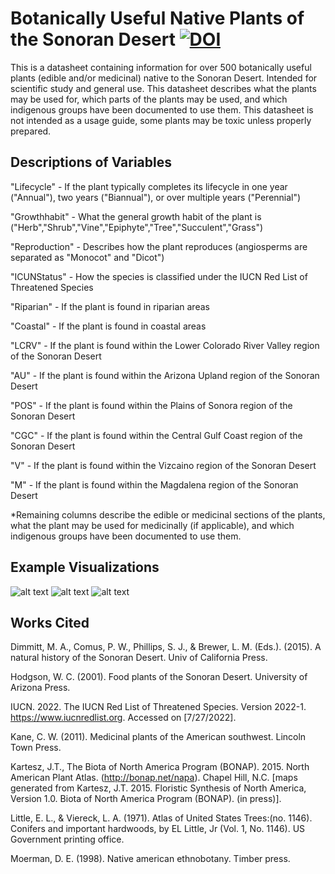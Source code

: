 Botanically Useful Native Plants of the Sonoran Desert [![DOI](https://zenodo.org/badge/DOI/10.5281/zenodo.6918124.svg)](https://doi.org/10.5281/zenodo.6918124)
=====================
This is a datasheet containing information for over 500 botanically useful plants (edible and/or medicinal) native to the Sonoran Desert. Intended for scientific study and general use. This datasheet describes what the plants may be used for, which parts of the plants may be used, and which indigenous groups have been documented to use them. This datasheet is not intended as a usage guide, some plants may be toxic unless properly prepared.

## Descriptions of Variables 

"Lifecycle" - If the plant typically completes its lifecycle in one year ("Annual"), two years ("Biannual"), or over multiple years ("Perennial")

"Growthhabit" - What the general growth habit of the plant is ("Herb","Shrub","Vine","Epiphyte","Tree","Succulent","Grass")

"Reproduction" - Describes how the plant reproduces (angiosperms are separated as "Monocot" and "Dicot")

"ICUNStatus" - How the species is classified under the IUCN Red List of Threatened Species

"Riparian" - If the plant is found in riparian areas

"Coastal" - If the plant is found in coastal areas

"LCRV" - If the plant is found within the Lower Colorado River Valley region of the Sonoran Desert

"AU" - If the plant is found within the Arizona Upland region of the Sonoran Desert

"POS" - If the plant is found within the Plains of Sonora region of the Sonoran Desert

"CGC" - If the plant is found within the Central Gulf Coast region of the Sonoran Desert

"V" - If the plant is found within the Vizcaino region of the Sonoran Desert

"M" - If the plant is found within the Magdalena region of the Sonoran Desert

*Remaining columns describe the edible or medicinal sections of the plants, what the plant may be used for medicinally (if applicable), and which indigenous groups have been documented to use them.

## Example Visualizations

![alt text](https://i.imgur.com/XCazXU4.jpg)
![alt text](https://i.imgur.com/nYXcODn.png)
![alt text](https://i.imgur.com/94qi8Aq.png)

## Works Cited

Dimmitt, M. A., Comus, P. W., Phillips, S. J., & Brewer, L. M. (Eds.). (2015). A natural history of the Sonoran Desert. Univ of California Press.

Hodgson, W. C. (2001). Food plants of the Sonoran Desert. University of Arizona Press.

IUCN. 2022. The IUCN Red List of Threatened Species. Version 2022-1. https://www.iucnredlist.org. Accessed on [7/27/2022].

Kane, C. W. (2011). Medicinal plants of the American southwest. Lincoln Town Press.

Kartesz, J.T., The Biota of North America Program (BONAP). 2015. North American Plant Atlas. (http://bonap.net/napa). Chapel Hill, N.C. [maps generated from Kartesz, J.T. 2015. Floristic Synthesis of North America, Version 1.0. Biota of North America Program (BONAP). (in press)].  

Little, E. L., & Viereck, L. A. (1971). Atlas of United States Trees:(no. 1146). Conifers and important hardwoods, by EL Little, Jr (Vol. 1, No. 1146). US Government printing office.

Moerman, D. E. (1998). Native american ethnobotany. Timber press.
